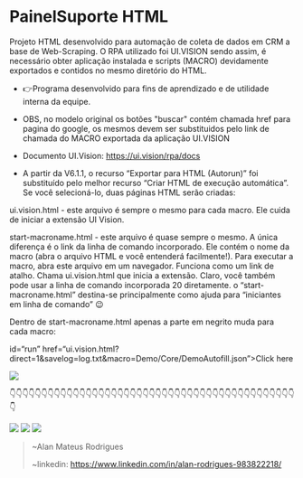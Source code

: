 # PainelSuporte HTML
Projeto HTML desenvolvido para automação de coleta de dados em CRM a base de Web-Scraping. O RPA utilizado foi UI.VISION sendo assim, é necessário obter aplicação instalada e scripts (MACRO) devidamente exportados e contidos no mesmo diretório do HTML. 

- 👉Programa desenvolvido para fins de aprendizado e de utilidade interna da equipe.

- OBS, no modelo original os botões "buscar" contém chamada href para pagina do google, os mesmos devem ser substituidos pelo link de chamada do MACRO exportada da aplicação UI.VISION

- Documento UI.Vision: https://ui.vision/rpa/docs

- A partir da V6.1.1, o recurso “Exportar para HTML (Autorun)” foi substituído pelo melhor recurso “Criar HTML de execução automática”. Se você selecioná-lo, duas páginas HTML serão criadas:

ui.vision.html - este arquivo é sempre o mesmo para cada macro. Ele cuida de iniciar a extensão UI Vision.

start-macroname.html - este arquivo é quase sempre o mesmo. A única diferença é o link da linha de comando incorporado. Ele contém o nome da macro (abra o arquivo HTML e você entenderá facilmente!). Para executar a macro, abra este arquivo em um navegador. Funciona como um link de atalho. Chama ui.vision.html que inicia a extensão. Claro, você também pode usar a linha de comando incorporada 20 diretamente. o “start-macroname.html” destina-se principalmente como ajuda para “iniciantes em linha de comando” :wink:

Dentro de start-macroname.html apenas a parte em negrito muda para cada macro:

id=“run” href=“ui.vision.html?direct=1&savelog=log.txt&macro=Demo/Core/DemoAutofill.json”>Click here

<img src="https://forum.ui.vision/uploads/db8324/original/2X/f/fc0946ea644075f16a2e82eaf692c0a031bc6921.png" />



👇👇👇👇👇👇👇👇👇👇👇👇👇👇👇👇👇👇👇👇👇👇👇👇👇👇👇👇👇👇👇👇👇👇👇👇👇👇👇👇👇👇👇👇👇👇



<img src="https://imgur.com/cpRQCks.png"/>


<img src="https://imgur.com/PPm9ikO.png"/>

<img src="https://imgur.com/50CHuTJ.png"/>

> ~Alan Mateus Rodrigues
> 
> ~linkedin: https://www.linkedin.com/in/alan-rodrigues-983822218/
